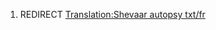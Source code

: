 1.  REDIRECT [Translation:Shevaar autopsy
    txt/fr](Translation:Shevaar_autopsy_txt/fr "wikilink")